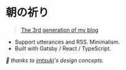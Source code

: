 # 朝の祈り

> [The 3rd generation of my blog](https://raptazure.github.io/posts/writing-blog/)


- Support utterances and RSS. Minimalism.
- Built with Gatsby / React / TypeScript.

  
*🌙 thanks to [imtsuki](https://github.com/imtsuki)'s design concepts.*